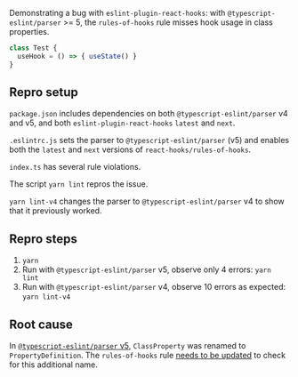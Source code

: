 Demonstrating a bug with `eslint-plugin-react-hooks`: with `@typescript-eslint/parser` >= 5, the `rules-of-hooks` rule misses hook usage in class properties.

```ts
class Test {
  useHook = () => { useState() }
}
```

## Repro setup

`package.json` includes dependencies on both `@typescript-eslint/parser` v4 and v5, and both `eslint-plugin-react-hooks` `latest` and `next`.

`.eslintrc.js` sets the parser to `@typescript-eslint/parser` (v5) and enables both the `latest` and `next` versions of `react-hooks/rules-of-hooks`.

`index.ts` has several rule violations.

The script `yarn lint` repros the issue.

`yarn lint-v4` changes the parser to `@typescript-eslint/parser` v4 to show that it previously worked.

## Repro steps

1. `yarn`
2. Run with `@typescript-eslint/parser` v5, observe only 4 errors: `yarn lint`
3. Run with `@typescript-eslint/parser` v4, observe 10 errors as expected: `yarn lint-v4`

## Root cause

In [`@typescript-eslint/parser` v5](https://github.com/typescript-eslint/typescript-eslint/releases/tag/v5.0.0), `ClassProperty` was renamed to `PropertyDefinition`. The `rules-of-hooks` rule [needs to be updated](https://github.com/facebook/react/blob/34de2986dfeddda31cb76d298c6d59b271d976fa/packages/eslint-plugin-react-hooks/src/RulesOfHooks.js#L521) to check for this additional name.
